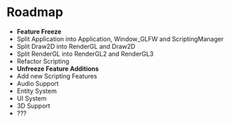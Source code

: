# Roadmap

- **Feature Freeze**
- Split Application into Application, Window_GLFW and ScriptingManager
- Split Draw2D into RenderGL and Draw2D
- Split RenderGL into RenderGL2 and RenderGL3
- Refactor Scripting
- **Unfreeze Feature Additions**
- Add new Scripting Features
- Audio Support
- Entity System
- UI System
- 3D Support
- ???